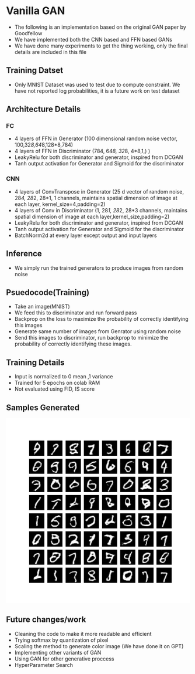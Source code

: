 # Vanilla GAN
* The following is an implementation based on the original GAN paper by Goodfellow
* We have implemented both the CNN based and FFN based GANs
* We have done many experiments to get the thing working, only the final details are included in this file

## Training Datset
* Only MNIST Dataset was used to test due to compute constraint. We have not reported log probabilities, it is a future work on test dataset

## Architecture Details
### FC
* 4 layers of FFN in Generator (100 dimensional random noise vector, 100,32*8,64*8,128*8,784)   
* 4 layers of FFN in Discriminator (784, 64*8, 32*8, 4*8,1,) )
* LeakyRelu for both discriminator and generator, inspired from DCGAN
* Tanh output activation for Generator and Sigmoid for the discriminator

### CNN
* 4 layers of ConvTranspose in Generator (25 d vector of random noise, 28*4, 28*2, 28*1, 1  channels, maintains spatial dimension of image at each layer, kernel_size=4,padding=2)
* 4 layers of Conv in Discriminator (1, 28*1, 28*2, 28*3  channels, maintains spatial dimension of image at each layer,kernel_size,padding=2)
* LeakyRelu for both discriminator and generator, inspired from DCGAN
* Tanh output activation for Generator and Sigmoid for the discriminator
* BatchNorm2d at every layer except output and input layers  

## Inference
* We simply run the trained generators to produce images from random noise

## Psuedocode(Training)
* Take an image(MNIST)
* We feed  this to discriminator and run forward pass
* Backprop on the loss to maximize the probability of correctly identifying this images
* Generate same number of images from Genrator using random noise
* Send this images to discriminator, run backprop to minimize the probability of correctly identifying these images.

## Training Details
* Input is normalized to 0 mean ,1 variance
* Trained for 5  epochs on colab RAM
* Not evaluated using FID, IS score

## Samples Generated
 ![Samples](sample.jpeg)
 
## Future changes/work
* Cleaning the code to make it more readable and efficient
* Trying softmax by quantization of pixel
* Scaling the method to generate color image (We have done it on GPT)
* Implementing other variants of GAN
* Using GAN for other generative proccess
* HyperParameter Search
